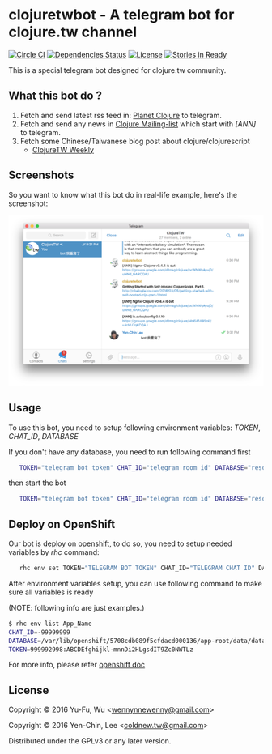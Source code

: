 # clojuretwbot - A telegram bot for clojure.tw channel
[![Circle CI](https://circleci.com/gh/clojure-tw/telegram-bot-clojuretwbot.svg?style=svg)](https://circleci.com/gh/clojure-tw/telegram-bot-clojuretwbot)
[![Dependencies Status](https://jarkeeper.com/clojure-tw/telegram-bot-clojuretwbot/status.svg)](https://jarkeeper.com/clojure-tw/telegram-bot-clojuretwbot)
[![License](http://img.shields.io/badge/license-GPL-blue.svg?style=flat)](http://www.opensource.org/licenses/gpl-license.html)
[![Stories in Ready](https://badge.waffle.io/clojure-tw/telegram-bot-clojuretwbot.png?label=ready&title=Ready)](http://waffle.io/clojure-tw/telegram-bot-clojuretwbot)

This is a special telegram bot designed for clojure.tw community.

## What this bot do ?

1. Fetch and send latest rss feed in: [Planet Clojure](http://planet.clojure.in/atom.xml) to telegram.
2. Fetch and send any news in [Clojure Mailing-list](https://groups.google.com/forum/#!forum/clojure) which start with *[ANN]* to telegram.
3. Fetch some Chinese/Taiwanese blog post about clojure/clojurescript
   - [ClojureTW Weekly](https://clojure.tw/weekly)

## Screenshots

So you want to know what this bot do in real-life example, here's the screenshot:

![Screenshot](https://raw.githubusercontent.com/clojure-tw/telegram-bot-clojuretwbot/master/screenshot/screenshot.png)

## Usage

To use this bot, you need to setup following environment variables: *TOKEN*, *CHAT_ID*, *DATABASE*

If you don't have any database, you need to run following command first

```bash
   TOKEN="telegram bot token" CHAT_ID="telegram room id" DATABASE="resources/database.db" lein run -- migrate
```

then start the bot

```bash
   TOKEN="telegram bot token" CHAT_ID="telegram room id" DATABASE="resources/database.db" lein run
```

## Deploy on OpenShift

Our bot is deploy on [openshift](https://openshift.redhat.com), to do so, you need to setup needed variables by *rhc* command:

```bash
   rhc env set TOKEN="TELEGRAM BOT TOKEN" CHAT_ID="TELEGRAM CHAT ID" DATABASE="Bot database position" -a App_Name
```

After environment variables setup, you can use following command to make sure all variables is ready

(NOTE: following info are just examples.)

```bash
$ rhc env list App_Name
CHAT_ID=-99999999
DATABASE=/var/lib/openshift/5708cdb089f5cfdacd000136/app-root/data/database.db
TOKEN=999992998:ABCDEfghijkl-mnnDi2HLgsdIT9Zc0NWTLz
```

For more info, please refer [openshift doc](https://developers.openshift.com/managing-your-applications/environment-variables.html)

## License

Copyright © 2016 Yu-Fu, Wu <<wennynnewenny@gmail.com>>

Copyright © 2016 Yen-Chin, Lee <<coldnew.tw@gmail.com>>

Distributed under the GPLv3 or any later version.
